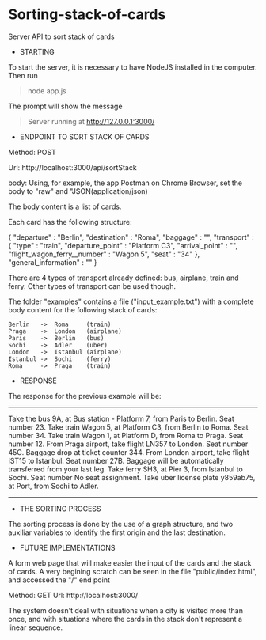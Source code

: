 # Sorting-stack-of-cards
Server API to sort stack of cards


- STARTING

To start the server, it is necessary to have NodeJS installed in the computer.
Then run

> node app.js

The prompt will show the message

> Server running at http://127.0.0.1:3000/





- ENDPOINT TO SORT STACK OF CARDS

Method: POST

Url: http://localhost:3000/api/sortStack

body:
Using, for example, the app Postman on Chrome Browser, set the body to "raw" and "JSON(application/json)

The body content is a list of cards.

Each card has the following structure:

  {
    "departure" : "Berlin",
    "destination" : "Roma",
    "baggage" : "",
    "transport" : {
      "type" : "train",
      "departure_point" : "Platform C3",
      "arrival_point" : "",
      "flight_wagon_ferry__number" : "Wagon 5",
      "seat" : "34"
    },
    "general_information" : ""
  }

There are 4 types of transport already defined: bus, airplane, train and ferry.
Other types of transport can be used though.

The folder "examples" contains a file ("input_example.txt") with a complete body content for the following stack of cards:

    Berlin   ->  Roma     (train)
    Praga    ->  London   (airplane)
    Paris    ->  Berlin   (bus)
    Sochi    ->  Adler    (uber)
    London   ->  Istanbul (airplane)
    Istanbul ->  Sochi    (ferry)
    Roma     ->  Praga    (train)




- RESPONSE

The response for the previous example will be:

----------

Take the bus 9A, at Bus station - Platform 7, from Paris to Berlin. Seat number 23.
Take train Wagon 5, at Platform C3, from Berlin to Roma. Seat number 34.
Take train Wagon 1, at Platform D, from Roma to Praga. Seat number 12.
From Praga airport, take flight LN357 to London. Seat number 45C. Baggage drop at ticket counter 344.
From London airport, take flight IST15 to Istanbul. Seat number 27B. Baggage will be automatically transferred from your last leg.
Take ferry SH3, at Pier 3, from Istanbul to Sochi. Seat number No seat assignment.
Take uber license plate y859ab75, at Port, from Sochi to Adler.

----------




- THE SORTING PROCESS

The sorting process is done by the use of a graph structure, and two auxiliar variables to identify the first origin and the last destination.





- FUTURE IMPLEMENTATIONS

A form web page that will make easier the input of the cards and the stack of cards. A very begining scratch can be seen in the file "public/index.html", and accessed the "/" end point

Method: GET
Url: http://localhost:3000/

The system doesn't deal with situations when a city is visited more than once, and with situations where the cards in the stack don't represent a linear sequence.
